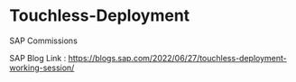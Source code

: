 # Touchless-Deployment
SAP Commissions

SAP Blog Link : https://blogs.sap.com/2022/06/27/touchless-deployment-working-session/
